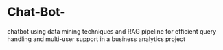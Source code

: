 # Chat-Bot-
chatbot using data mining techniques and RAG pipeline for eﬀicient query handling and multi-user support in a business analytics project

